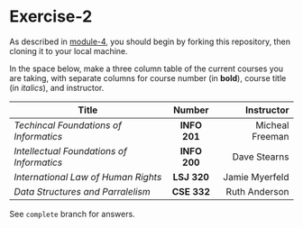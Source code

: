 # Exercise-2

As described in [module-4](https://github.com/INFO-201/m4-git-intro), you should begin by forking this repository, then cloning it to your local machine.

In the space below, make a three column table of the current courses you are taking, with separate columns for course number (in **bold**), course title (in _italics_), and instructor.

| Title        | Number           | Instructor  |
| ------------- |:-------------:| -----:|
| _Techincal Foundations of Informatics_      | **INFO 201** | Micheal Freeman |
| _Intellectual Foundations of Informatics_      | **INFO 200**      |   Dave Stearns |
| _International Law of Human Rights_  | **LSJ 320**    |   Jamie Myerfeld|
| _Data Structures and Parralelism_ |  **CSE 332** | Ruth Anderson |

See `complete` branch for answers.
